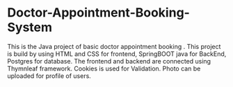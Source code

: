 # Doctor-Appointment-Booking-System
This is the Java project of basic doctor appointment booking . This project is build by using HTML and CSS for frontend, SpringBOOT java for BackEnd, Postgres for database. 
The frontend and backend are connected using Thymnleaf framework.
Cookies  is used for Validation.
Photo can be uploaded for profile of users.
